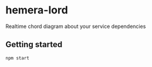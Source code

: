 # hemera-lord
Realtime chord diagram about your service dependencies

## Getting started

```
npm start
```